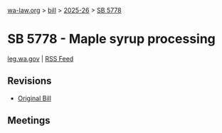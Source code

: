 [wa-law.org](/) > [bill](/bill/) > [2025-26](/bill/2025-26/) > [SB 5778](/bill/2025-26/sb/5778/)

# SB 5778 - Maple syrup processing
[leg.wa.gov](https://app.leg.wa.gov/billsummary?BillNumber=5778&Year=2025&Initiative=false) | [RSS Feed](./rss.xml)

## Revisions
* [Original Bill](1/)

## Meetings